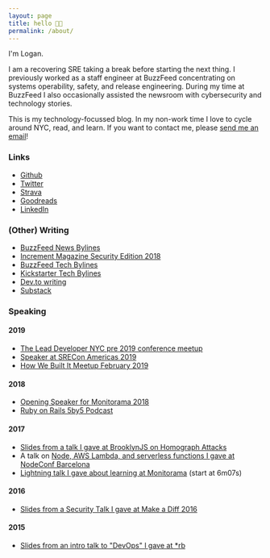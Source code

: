 ```yaml
---
layout: page
title: hello 👋🏻
permalink: /about/
---
```


I'm Logan.

I am a recovering SRE taking a break before starting the next thing. I previously worked as a staff engineer at BuzzFeed concentrating on systems operability, safety, and release engineering. During my time at BuzzFeed I also occasionally assisted the newsroom with cybersecurity and technology stories.

This is my technology-focussed blog. In my non-work time I love to cycle around NYC, read, and learn. If you want to contact me, please [send me an email](logan.mcdonald@protonmail.com)!

### Links

* [Github](https://github.com/loganmeetsworld)
* [Twitter](https://twitter.com/_loganmcdonald)
* [Strava](https://www.strava.com/athletes/57902294/)
* [Goodreads](https://www.goodreads.com/user/show/70112026-logan-mcdonald)
* [LinkedIn](https://www.linkedin.com/in/mcdonaldlogan/)

### (Other) Writing

* [BuzzFeed News Bylines](https://www.buzzfeednews.com/author/loganmcdonald)
* [Increment Magazine Security Edition 2018](https://increment.com/security/open-sourcing-buzzfeeds-single-sign-on-process/)
* [BuzzFeed Tech Bylines](https://tech.buzzfeed.com/@loganmeetsworld)
* [Kickstarter Tech Bylines](https://kickstarter.engineering/@loganmeetsworld)
* [Dev.to writing](https://dev.to/logan)
* [Substack](https://loganmcdonald.substack.com)

### Speaking

#### 2019

* [The Lead Developer NYC pre 2019 conference meetup](https://www.meetup.com/The-Lead-Developer-Meetup-New-York/)
* [Speaker at SRECon Americas 2019](https://www.youtube.com/watch?v=yiPYuGWNnz8)
* [How We Built It Meetup February 2019](https://www.meetup.com/how-we-built-it/events/258681119/)

#### 2018

* [Opening Speaker for Monitorama 2018](https://vimeo.com/274821071)
* [Ruby on Rails 5by5 Podcast](https://5by5.tv/rubyonrails/241)

#### 2017

* [Slides from a talk I gave at BrooklynJS on Homograph Attacks](https://github.com/loganmeetsworld/homographs-talk)
* A talk on [Node, AWS Lambda, and serverless functions I gave at NodeConf Barcelona](https://opbeat.com/community/posts/using-node-in-a-serverless-world-by-logan-mcdonald/)
* [Lightning talk I gave about learning at Monitorama](https://vimeo.com/221064922) (start at 6m07s)

#### 2016

* [Slides from a Security Talk I gave at Make a Diff 2016](https://gist.github.com/loganmeetsworld/b9e2931e6b2a9aabe5e85e9f6cdac882)

#### 2015

* [Slides from an intro talk to "DevOps" I gave at *rb](https://gist.github.com/loganmeetsworld/941ea9c6f7a63646b3ccd91acaabe6e0)